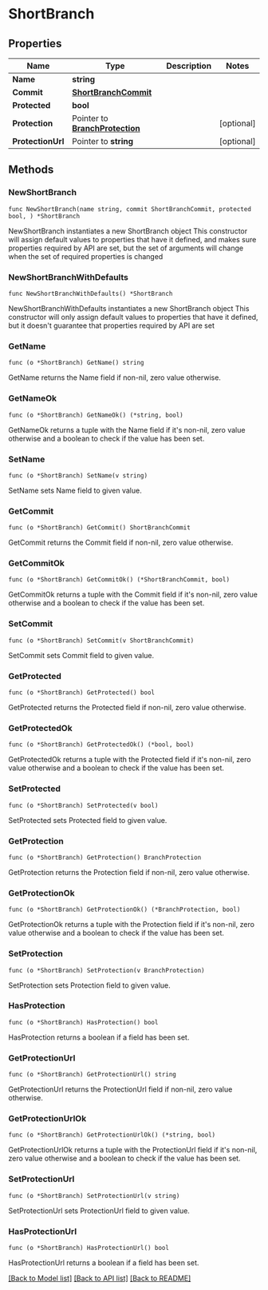 # ShortBranch

## Properties

Name | Type | Description | Notes
------------ | ------------- | ------------- | -------------
**Name** | **string** |  | 
**Commit** | [**ShortBranchCommit**](ShortBranchCommit.md) |  | 
**Protected** | **bool** |  | 
**Protection** | Pointer to [**BranchProtection**](BranchProtection.md) |  | [optional] 
**ProtectionUrl** | Pointer to **string** |  | [optional] 

## Methods

### NewShortBranch

`func NewShortBranch(name string, commit ShortBranchCommit, protected bool, ) *ShortBranch`

NewShortBranch instantiates a new ShortBranch object
This constructor will assign default values to properties that have it defined,
and makes sure properties required by API are set, but the set of arguments
will change when the set of required properties is changed

### NewShortBranchWithDefaults

`func NewShortBranchWithDefaults() *ShortBranch`

NewShortBranchWithDefaults instantiates a new ShortBranch object
This constructor will only assign default values to properties that have it defined,
but it doesn't guarantee that properties required by API are set

### GetName

`func (o *ShortBranch) GetName() string`

GetName returns the Name field if non-nil, zero value otherwise.

### GetNameOk

`func (o *ShortBranch) GetNameOk() (*string, bool)`

GetNameOk returns a tuple with the Name field if it's non-nil, zero value otherwise
and a boolean to check if the value has been set.

### SetName

`func (o *ShortBranch) SetName(v string)`

SetName sets Name field to given value.


### GetCommit

`func (o *ShortBranch) GetCommit() ShortBranchCommit`

GetCommit returns the Commit field if non-nil, zero value otherwise.

### GetCommitOk

`func (o *ShortBranch) GetCommitOk() (*ShortBranchCommit, bool)`

GetCommitOk returns a tuple with the Commit field if it's non-nil, zero value otherwise
and a boolean to check if the value has been set.

### SetCommit

`func (o *ShortBranch) SetCommit(v ShortBranchCommit)`

SetCommit sets Commit field to given value.


### GetProtected

`func (o *ShortBranch) GetProtected() bool`

GetProtected returns the Protected field if non-nil, zero value otherwise.

### GetProtectedOk

`func (o *ShortBranch) GetProtectedOk() (*bool, bool)`

GetProtectedOk returns a tuple with the Protected field if it's non-nil, zero value otherwise
and a boolean to check if the value has been set.

### SetProtected

`func (o *ShortBranch) SetProtected(v bool)`

SetProtected sets Protected field to given value.


### GetProtection

`func (o *ShortBranch) GetProtection() BranchProtection`

GetProtection returns the Protection field if non-nil, zero value otherwise.

### GetProtectionOk

`func (o *ShortBranch) GetProtectionOk() (*BranchProtection, bool)`

GetProtectionOk returns a tuple with the Protection field if it's non-nil, zero value otherwise
and a boolean to check if the value has been set.

### SetProtection

`func (o *ShortBranch) SetProtection(v BranchProtection)`

SetProtection sets Protection field to given value.

### HasProtection

`func (o *ShortBranch) HasProtection() bool`

HasProtection returns a boolean if a field has been set.

### GetProtectionUrl

`func (o *ShortBranch) GetProtectionUrl() string`

GetProtectionUrl returns the ProtectionUrl field if non-nil, zero value otherwise.

### GetProtectionUrlOk

`func (o *ShortBranch) GetProtectionUrlOk() (*string, bool)`

GetProtectionUrlOk returns a tuple with the ProtectionUrl field if it's non-nil, zero value otherwise
and a boolean to check if the value has been set.

### SetProtectionUrl

`func (o *ShortBranch) SetProtectionUrl(v string)`

SetProtectionUrl sets ProtectionUrl field to given value.

### HasProtectionUrl

`func (o *ShortBranch) HasProtectionUrl() bool`

HasProtectionUrl returns a boolean if a field has been set.


[[Back to Model list]](../README.md#documentation-for-models) [[Back to API list]](../README.md#documentation-for-api-endpoints) [[Back to README]](../README.md)


